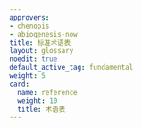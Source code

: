 ```yaml
---
approvers:
- chenopis
- abiogenesis-now
title: 标准术语表
layout: glossary
noedit: true
default_active_tag: fundamental
weight: 5
card:
  name: reference
  weight: 10
  title: 术语表
---
```


